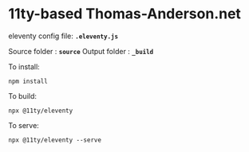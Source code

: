 # 11ty-based Thomas-Anderson.net

eleventy config file: **```.eleventy.js```**

Source folder : **```source```**
Output folder : **```_build```**

To install:
```
npm install
```

To build:
```
npx @11ty/eleventy
```

To serve:
```
npx @11ty/eleventy --serve
```
